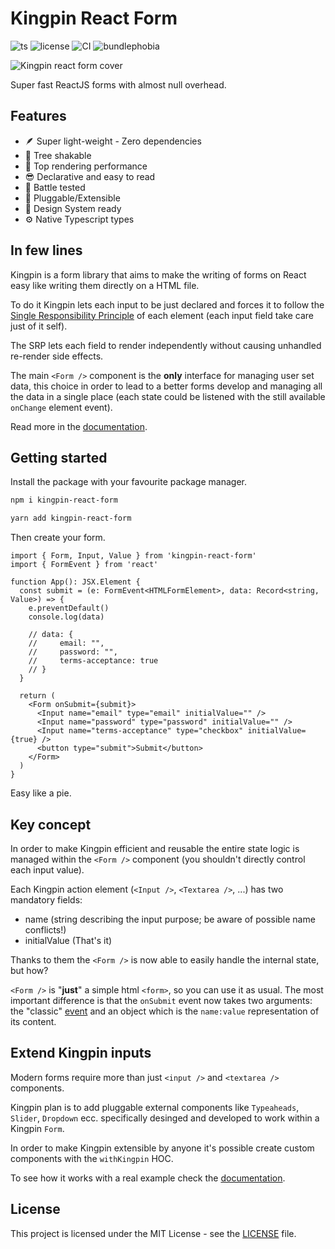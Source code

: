 # Kingpin React Form

![ts](https://badgen.net/badge/-/TypeScript/blue?icon=typescript&label)
![license](https://badgen.net/npm/license/kingpin-react-form)
![CI](https://github.com/Valerioageno/kingpin-react-form/actions/workflows/main.yml/badge.svg)
![bundlephobia](https://badgen.net/bundlephobia/minzip/kingpin-react-form)

![Kingpin react form cover](https://raw.githubusercontent.com/Valerioageno/kingpin-react-form/main/Cover.png 'Kingpin React Form')

Super fast ReactJS forms with almost null overhead.

## Features

- 🪶 Super light-weight - Zero dependencies
- 🌲 Tree shakable
- 🎯 Top rendering performance
- 😎 Declarative and easy to read
- 🔫 Battle tested
- 🔌 Pluggable/Extensible
- 🔖 Design System ready
- ⚙️ Native Typescript types

## In few lines

Kingpin is a form library that aims to make the writing of forms on React easy like writing them directly
on a HTML file.

To do it Kingpin lets each input to be just declared and forces it to follow the [Single
Responsibility Principle](https://en.wikipedia.org/wiki/Single-responsibility_principle)
of each element (each input field take care just of it self).

The SRP lets each field to render independently without causing unhandled re-render side effects.

The main `<Form />` component is the **only** interface for managing user set data, this choice in order to
lead to a better forms develop and managing all the data in a single place (each state could be listened with the
still available `onChange` element event).

Read more in the [documentation](https://kingpin-react-form.vercel.app/docs/intro).

## Getting started

Install the package with your favourite package manager.

```bash
npm i kingpin-react-form
```

```bash
yarn add kingpin-react-form
```

Then create your form.

```tsx
import { Form, Input, Value } from 'kingpin-react-form'
import { FormEvent } from 'react'

function App(): JSX.Element {
  const submit = (e: FormEvent<HTMLFormElement>, data: Record<string, Value>) => {
    e.preventDefault()
    console.log(data)

    // data: {
    //     email: "",
    //     password: "",
    //     terms-acceptance: true
    // }
  }

  return (
    <Form onSubmit={submit}>
      <Input name="email" type="email" initialValue="" />
      <Input name="password" type="password" initialValue="" />
      <Input name="terms-acceptance" type="checkbox" initialValue={true} />
      <button type="submit">Submit</button>
    </Form>
  )
}
```

Easy like a pie.

## Key concept

In order to make Kingpin efficient and reusable the entire state logic is managed
within the `<Form />` component (you shouldn't directly control each input value).

Each Kingpin action element (`<Input />`, `<Textarea />`, ...) has two mandatory fields:

- name (string describing the input purpose; be aware of possible name conflicts!)
- initialValue (That's it)

Thanks to them the `<Form />` is now able to easily handle the internal state, but how?

`<Form />` is "**just**" a simple html `<form>`, so you can use it as usual. The most important
difference is that the `onSubmit` event now takes two arguments: the "classic"
[event](https://developer.mozilla.org/en-US/docs/Web/API/SubmitEvent) and an object
which is the `name:value` representation of its content.

## Extend Kingpin inputs

Modern forms require more than just `<input />` and `<textarea />` components.

Kingpin plan is to add pluggable external components like `Typeaheads`, `Slider`, `Dropdown` ecc.
specifically desinged and developed to work within a Kingpin `Form`.

In order to make Kingpin extensible by anyone it's possible create custom
components with the `withKingpin` HOC.

To see how it works with a real example check the [documentation](https://kingpin-react-form.vercel.app/docs/withFormer).

## License

This project is licensed under the MIT License - see the
[LICENSE](https://github.com/Valerioageno/kingpin-react-form/blob/main/LICENSE) file.
